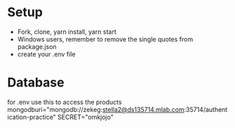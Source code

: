# Setup
* Fork, clone, yarn install, yarn start
* Windows users, remember to remove the single quotes from package.json
* create your .env file

# Database
 for .env use this to access the products 
  mongodburi="mongodb://zekeg:stella2@ds135714.mlab.com:35714/authentication-practice"
 SECRET="omkjojo"